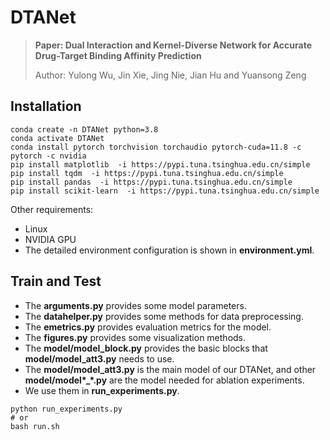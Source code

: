 # DTANet

> **Paper: Dual Interaction and Kernel-Diverse Network for Accurate Drug-Target Binding Affinity Prediction**
> 
> Author: Yulong Wu, Jin Xie, Jing Nie, Jian Hu and Yuansong Zeng

## Installation

```
conda create -n DTANet python=3.8
conda activate DTANet
conda install pytorch torchvision torchaudio pytorch-cuda=11.8 -c pytorch -c nvidia
pip install matplotlib  -i https://pypi.tuna.tsinghua.edu.cn/simple
pip install tqdm  -i https://pypi.tuna.tsinghua.edu.cn/simple
pip install pandas  -i https://pypi.tuna.tsinghua.edu.cn/simple
pip install scikit-learn  -i https://pypi.tuna.tsinghua.edu.cn/simple
```

Other requirements:
- Linux
- NVIDIA GPU
- The detailed environment configuration is shown in **environment.yml**.

## Train and Test

- The **arguments.py** provides some model parameters.
- The **datahelper.py** provides some methods for data preprocessing.
- The **emetrics.py** provides evaluation metrics for the model.
- The **figures.py** provides some visualization methods.
- The **model/model_block.py** provides the basic blocks that **model/model_att3.py** needs to use.
- The **model/model_att3.py** is the main model of our DTANet, and other **model/model\*_\*.py** are the model needed for ablation experiments.
- We use them in **run_experiments.py**.

```
python run_experiments.py
# or
bash run.sh
```


